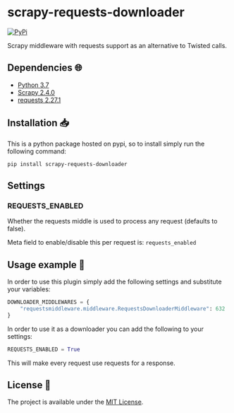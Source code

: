 # scrapy-requests-downloader

<a href="https://pypi.org/project/scrapy-requests-downloader/">
    <img alt="PyPi" src="https://img.shields.io/pypi/v/scrapy-requests-downloader">
</a>

Scrapy middleware with requests support as an alternative to Twisted calls.

## Dependencies :globe_with_meridians:

* [Python 3.7](https://www.python.org/downloads/release/python-370/)
* [Scrapy 2.4.0](https://scrapy.org/)
* [requests 2.27.1](https://docs.python-requests.org/en/latest/)

## Installation :inbox_tray:

This is a python package hosted on pypi, so to install simply run the following command:

`pip install scrapy-requests-downloader`

## Settings

### REQUESTS_ENABLED

Whether the requests middle is used to process any request (defaults to false).

Meta field to enable/disable this per request is: `requests_enabled`

## Usage example :eyes:

In order to use this plugin simply add the following settings and substitute your variables:

```py
DOWNLOADER_MIDDLEWARES = {
    "requestsmiddleware.middleware.RequestsDownloaderMiddleware": 632
}
```

In order to use it as a downloader you can add the following to your settings:

```py
REQUESTS_ENABLED = True
```

This will make every request use requests for a response.

## License :memo:

The project is available under the [MIT License](LICENSE).
